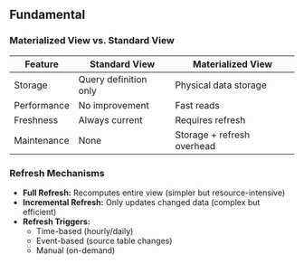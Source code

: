 ## Fundamental

### Materialized View vs. Standard View
| Feature              | Standard View               | Materialized View           |
|----------------------|----------------------------|----------------------------|
| Storage              | Query definition only      | Physical data storage       |
| Performance          | No improvement             | Fast reads                  |
| Freshness            | Always current             | Requires refresh            |
| Maintenance          | None                       | Storage + refresh overhead  |

### Refresh Mechanisms
- **Full Refresh:** Recomputes entire view (simpler but resource-intensive)
- **Incremental Refresh:** Only updates changed data (complex but efficient)
- **Refresh Triggers:** 
  - Time-based (hourly/daily)
  - Event-based (source table changes)
  - Manual (on-demand)
